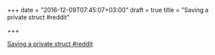 +++
date = "2016-12-09T07:45:07+03:00"
draft = true
title = "Saving a private struct  #reddit"

+++

<p><a href="https://t.co/qWq5iAibD6">Saving a private struct  #reddit</a></p>
